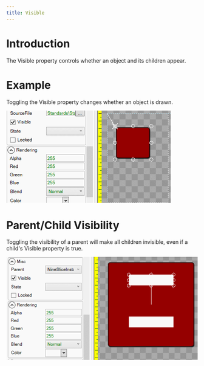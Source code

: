 ```yaml
---
title: Visible
---
```


# Introduction

The Visible property controls whether an object and its children appear. 

# Example

Toggling the Visible property changes whether an object is drawn.

![](VisibleExample.gif)

# Parent/Child Visibility

Toggling the visibility of a parent will make all children invisible, even if a child's Visible property is true.

![](VisibleChildParent.gif)